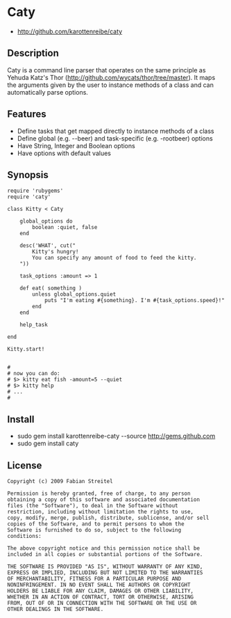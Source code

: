 # Caty #

*   http://github.com/karottenreibe/caty


## Description ##

Caty is a command line parser that operates on the same
principle as Yehuda Katz's Thor (http://github.com/wycats/thor/tree/master).
It maps the arguments given by the user to instance methods of a class
and can automatically parse options.


## Features ##

* Define tasks that get mapped directly to instance methods of a class
* Define global (e.g. --beer) and task-specific (e.g. -rootbeer) options
* Have String, Integer and Boolean options
* Have options with default values


## Synopsis ##

    require 'rubygems'
    require 'caty'

    class Kitty < Caty

        global_options do
            boolean :quiet, false
        end

        desc('WHAT', cut("
            Kitty's hungry!
            You can specify any amount of food to feed the kitty.
        "))

        task_options :amount => 1

        def eat( something )
            unless global_options.quiet
                puts "I'm eating #{something}. I'm #{task_options.speed}!"
            end
        end

        help_task

    end

    Kitty.start!


    #
    # now you can do:
    # $> kitty eat fish -amount=5 --quiet
    # $> kitty help
    # ...
    #



## Install ##

* sudo gem install karottenreibe-caty --source http://gems.github.com
* sudo gem install caty


## License ##

    Copyright (c) 2009 Fabian Streitel

    Permission is hereby granted, free of charge, to any person
    obtaining a copy of this software and associated documentation
    files (the "Software"), to deal in the Software without
    restriction, including without limitation the rights to use,
    copy, modify, merge, publish, distribute, sublicense, and/or sell
    copies of the Software, and to permit persons to whom the
    Software is furnished to do so, subject to the following
    conditions:

    The above copyright notice and this permission notice shall be
    included in all copies or substantial portions of the Software.

    THE SOFTWARE IS PROVIDED "AS IS", WITHOUT WARRANTY OF ANY KIND,
    EXPRESS OR IMPLIED, INCLUDING BUT NOT LIMITED TO THE WARRANTIES
    OF MERCHANTABILITY, FITNESS FOR A PARTICULAR PURPOSE AND
    NONINFRINGEMENT. IN NO EVENT SHALL THE AUTHORS OR COPYRIGHT
    HOLDERS BE LIABLE FOR ANY CLAIM, DAMAGES OR OTHER LIABILITY,
    WHETHER IN AN ACTION OF CONTRACT, TORT OR OTHERWISE, ARISING
    FROM, OUT OF OR IN CONNECTION WITH THE SOFTWARE OR THE USE OR
    OTHER DEALINGS IN THE SOFTWARE.

